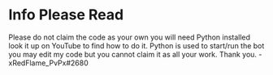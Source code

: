 # Info Please Read

Please do not claim the code as your own you will need Python installed look it up on YouTube to find how to do it.
Python is used to start/run the bot you may edit my code but you cannot claim it as all your work.
Thank you. - xRedFlame_PvPx#2680
